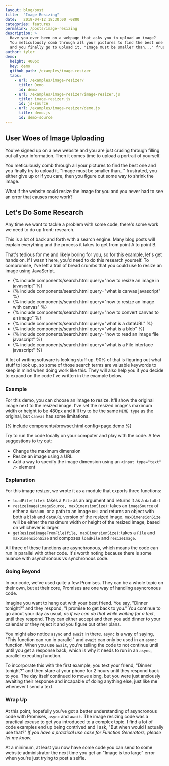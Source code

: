 ```yaml
---
layout: blog/post
title:  "Image Resizing"
date:   2019-04-12 18:30:00 -0800
categories: features
permalink: /posts/image-resizing
description: >
  Have you ever been on a webpage that asks you to upload an image?
  You meticulously comb through all your pictures to find the best one for your new profile image
  and you finally go to upload it. "Image must be smaller than..." frustrated, yo
author: tyler
demo:
  height: 400px
  key: demo
  github_path: /examples/image-resizer
  tabs:
    - url: /examples/image-resizer/
      title: Demo
      id: demo
    - url: /examples/image-resizer/image-resizer.js
      title: image-resizer.js
      id: js-source
    - url: /examples/image-resizer/demo.js
      title: demo.js
      id: demo-source
---
```


## User Woes of Image Uploading

You've signed up on a new website and you are just crusing through filling out all your information. Then it comes time to upload a portrait of yourself.

You meticulously comb through all your pictures to find the best one and you finally try to upload it.
"Image must be smaller than..." frustrated, you either give up or if you care, then you figure out some way to shrink the image.

What if the website could resize the image for you and you never had to see an error that causes more work?

## Let's Do Some Research

Any time we want to tackle a problem with some code, there's some work we need to do up front: research.

This is a lot of back and forth with a search engine. Many blog posts will explain everything and the process it takes to get from point A to point B.

That's tedious for me and likely boring for you, so for this example, let's get hands on. If I wasn't here, you'd need to do this research yourself. To compromise, I've left a trail of bread crumbs that you could use to resize an image using JavaScript.

* {% include components/search.html query="how to resize an image in javascript" %}
* {% include components/search.html query="what is canvas javascript" %}
* {% include components/search.html query="how to resize an image with canvas" %}
* {% include components/search.html query="how to convert canvas to an image" %}
* {% include components/search.html query="what is a dataURL" %}
* {% include components/search.html query="what is a blob" %}
* {% include components/search.html query="how to read an image file javascript" %}
* {% include components/search.html query="what is a File interface javascript" %}

A lot of writing software is looking stuff up. 90% of that is figuring out what stuff to look up, so some of those search terms are valuable keywords to keep in mind when doing work like this. They will also help you if you decide to expand on the code I've written in the example below.

### Example

For this demo, you can choose an image to resize. It'll show the original image next to the resized image. I've set the resized image's maximum width or height to be 480px and it'll try to be the same `MIME type` as the original, but `canvas` has some limitations.

{% include components/browser.html config=page.demo %}

Try to run the code locally on your computer and play with the code. A few suggestions to try out:

* Change the maximum dimension
* Resize an image using a URL
* Add a way to specify the image dimension using an `<input type="text" />` element

### Explanation

For this image resizer, we wrote it as a module that exports three functions:

* `loadFile(file)`: takes a `File` as an argument and returns it as a `dataUrl`
* `resizeImage(imageSource, maxDimensionSize)`: takes an `imageSource` of either a `dataURL` or a path to an image `URL` and returns an object with both a `blob` and `dataURL` version of the resized image. `maxDimensionSize` will be either the maximum width or height of the resized image, based on whichever is larger.
* `getResizedImageFromFile(file, maxDimensionSize)`: takes a `File` and `maxDimensionSize` and composes `loadFile` and `resizeImage`.

All three of these functions are asynchronous, which means the code can run in parallel with other code. It's worth noting because there is some nuance with asynchronous vs synchronous code.

### Going Beyond

In our code, we've used quite a few Promises. They can be a whole topic on their own, but at their core, Promises are one way of handling asyncronous code.

Imagine you want to hang out with your best friend. You say, "Dinner tonight?" and they respond, "I promise to get back to you." You continue to go about your day as usual, _as if we can do that while waiting for a text_, until they respond. They can either accept and then you add dinner to your calendar or they reject it and you figure out other plans.

You might also notice `async` and `await` in there. `async` is a way of saying, "This function can run in parallel" and `await` can only be used in an `async` function. When you use `await`, you're telling the code to not continue until until you get a response back, which is why it needs to run in an `async`, parallel executing function.

To incorporate this with the first example, you text your friend, "Dinner tonight?" and then stare at your phone for 2 hours until they respond back to you. The day itself continued to move along, but you were just anxiously awaiting their response and incapable of doing anything else, just like me whenever I send a text.

### Wrap Up

At this point, hopefully you've got a better understanding of asyncronous code with Promises, `async` and `await`. The image resizing code was a practical excuse to get you introduced to a complex topic. I find a lot of code examples end up being contrived and I ask, "But when would I actually use that?" _If you have a practical use case for Function Generators, please let me know._

At a minimum, at least you now have some code you can send to some website administrator the next time you get an "Image is too large" error when you're just trying to post a selfie.
